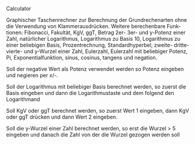 Calculator

Graphischer Taschenrechner zur Berechnung
der Grundrechenarten ohne die Verwendung von
Klammerausdrücken. Weitere berechenbare Funk-
tionen: Fibonacci, Fakultät, KgV, ggT, Betrag
2er- 3er- und y-Potenz einer Zahl, natürlicher
Logarithmus, Logarithmus zu Basis 10, Logarithmus
zu einer beliebigen Basis, Prozentrechnung,
Standardhyperbel, zweite- dritte- vierte- und
y-Wurzel einer Zahl, Eulerzahl, Eulerzahl mit
beliebiger Potenz, Pi, Exponentialfunktion, 
sinus, cosinus, tangens und negation.

Soll der negative Wert als Potenz verwendet werden
so Potenz eingeben und negieren per x/-.

Soll der Logarithmus mit beliebiger Basis berechnet
werden, so zuerst die Basis eingeben und dann die
Logarithmustaste und dem folgend den Logarithmand

Soll KgV oder ggT berechnet werden, so zuerst Wert
1 eingeben, dann KgV oder ggT drücken und dann Wert
2 eingeben.

Soll die y-Wurzel einer Zahl berechnet werden, so
erst die Wurzel > 5 eingeben und danach die Zahl von
der die Wurzel gezogen werden soll

